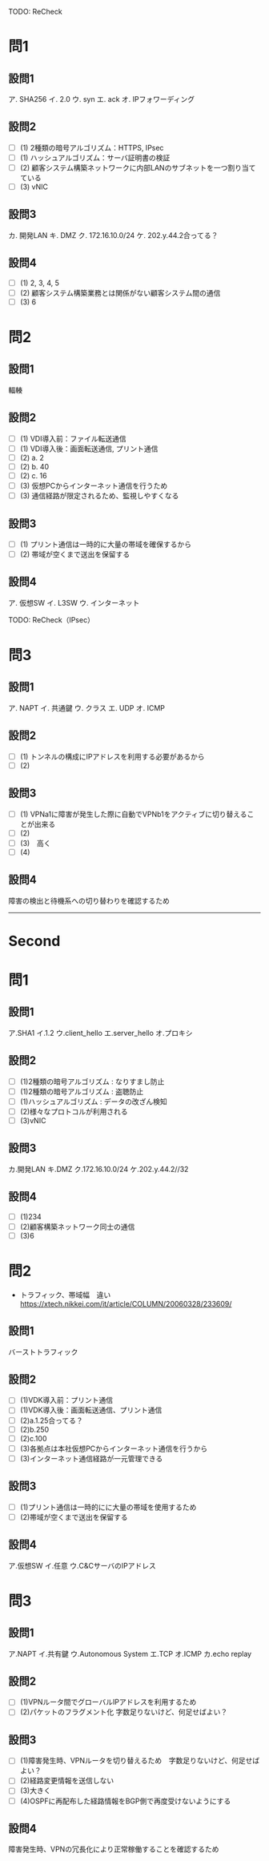 TODO: ReCheck

# 問1

## 設問1

ア. SHA256
イ. 2.0
ウ. syn
エ. ack
オ. IPフォワーディング

## 設問2

- [ ] (1) 2種類の暗号アルゴリズム：HTTPS, IPsec
- [ ] (1) ハッシュアルゴリズム：サーバ証明書の検証
- [ ] (2) 顧客システム構築ネットワークに内部LANのサブネットを一つ割り当てている
- [ ] (3) vNIC

## 設問3

カ. 開発LAN
キ. DMZ
ク. 172.16.10.0/24
ケ. 202.y.44.2合ってる？

## 設問4

- [ ] (1) 2, 3, 4, 5
- [ ] (2) 顧客システム構築業務とは関係がない顧客システム間の通信
- [ ] (3) 6

# 問2

## 設問1

輻輳

## 設問2

- [ ] (1) VDI導入前：ファイル転送通信
- [ ] (1) VDI導入後：画面転送通信, プリント通信
- [ ] (2) a. 2
- [ ] (2) b. 40
- [ ] (2) c. 16
- [ ] (3) 仮想PCからインターネット通信を行うため
- [ ] (3) 通信経路が限定されるため、監視しやすくなる

## 設問3

- [ ] (1) プリント通信は一時的に大量の帯域を確保するから
- [ ] (2) 帯域が空くまで送出を保留する

## 設問4

ア. 仮想SW
イ. L3SW
ウ. インターネット

TODO: ReCheck（IPsec）

# 問3

## 設問1

ア. NAPT
イ. 共通鍵
ウ. クラス
エ. UDP
オ. ICMP

## 設問2

- [ ] (1) トンネルの構成にIPアドレスを利用する必要があるから
- [ ] (2)

## 設問3

- [ ] (1) VPNa1に障害が発生した際に自動でVPNb1をアクティブに切り替えることが出来る
- [ ] (2)
- [ ] (3)　高く
- [ ] (4)

## 設問4

障害の検出と待機系への切り替わりを確認するため

---

# Second

# 問1

## 設問1

ア.SHA1
イ.1.2
ウ.client_hello
エ.server_hello
オ.プロキシ

## 設問2

- [ ] (1)2種類の暗号アルゴリズム : なりすまし防止
- [ ] (1)2種類の暗号アルゴリズム : 盗聴防止
- [ ] (1)ハッシュアルゴリズム : データの改ざん検知
- [ ] (2)様々なプロトコルが利用される
- [ ] (3)vNIC

## 設問3

カ.開発LAN
キ.DMZ
ク.172.16.10.0/24
ケ.202.y.44.2//32

## 設問4

- [ ] (1)234
- [ ] (2)顧客構築ネットワーク同士の通信
- [ ] (3)6

# 問2

- トラフィック、帯域幅　違い
　<https://xtech.nikkei.com/it/article/COLUMN/20060328/233609/>

## 設問1

バーストトラフィック

## 設問2

- [ ] (1)VDK導入前：プリント通信
- [ ] (1)VDK導入後：画面転送通信、プリント通信
- [ ] (2)a.1.25合ってる？
- [ ] (2)b.250
- [ ] (2)c.100
- [ ] (3)各拠点は本社仮想PCからインターネット通信を行うから
- [ ] (3)インターネット通信経路が一元管理できる

## 設問3

- [ ] (1)プリント通信は一時的にに大量の帯域を使用するため
- [ ] (2)帯域が空くまで送出を保留する

## 設問4

ア.仮想SW
イ.任意
ウ.C&CサーバのIPアドレス

# 問3

## 設問1

ア.NAPT
イ.共有鍵
ウ.Autonomous System
エ.TCP
オ.ICMP
カ.echo replay

## 設問2

- [ ] (1)VPNルータ間でグローバルIPアドレスを利用するため
- [ ] (2)パケットのフラグメント化 字数足りないけど、何足せばよい？

## 設問3

- [ ] (1)障害発生時、VPNルータを切り替えるため　字数足りないけど、何足せばよい？
- [ ] (2)経路変更情報を送信しない
- [ ] (3)大きく
- [ ] (4)OSPFに再配布した経路情報をBGP側で再度受けないようにする

## 設問4

障害発生時、VPNの冗長化により正常稼働することを確認するため

